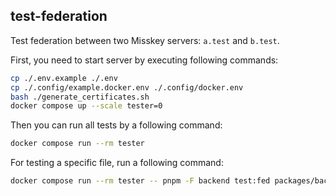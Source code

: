 ## test-federation
Test federation between two Misskey servers: `a.test` and `b.test`.

First, you need to start server by executing following commands:
```sh
cp ./.env.example ./.env
cp ./.config/example.docker.env ./.config/docker.env
bash ./generate_certificates.sh
docker compose up --scale tester=0
```

Then you can run all tests by a following command:
```sh
docker compose run --rm tester
```

For testing a specific file, run a following command:
```sh
docker compose run --rm tester -- pnpm -F backend test:fed packages/backend/test-federation/test/user.test.ts
```
